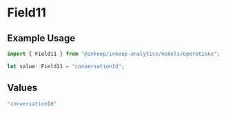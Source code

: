 # Field11

## Example Usage

```typescript
import { Field11 } from "@inkeep/inkeep-analytics/models/operations";

let value: Field11 = "conversationId";
```

## Values

```typescript
"conversationId"
```